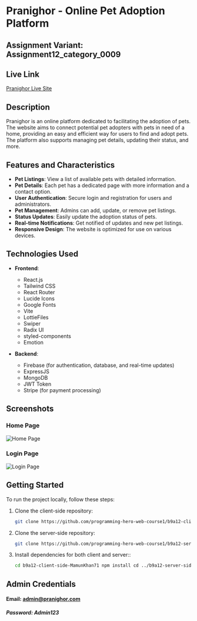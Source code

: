 # Pranighor - Online Pet Adoption Platform
## Assignment Variant: Assignment12_category_0009

## Live Link
[Pranighor Live Site](https://pranighor-1658d.web.app/)

## Description
Pranighor is an online platform dedicated to facilitating the adoption of pets. The website aims to connect potential pet adopters with pets in need of a home, providing an easy and efficient way for users to find and adopt pets. The platform also supports managing pet details, updating their status, and more.

## Features and Characteristics
- **Pet Listings**: View a list of available pets with detailed information.
- **Pet Details**: Each pet has a dedicated page with more information and a contact option.
- **User Authentication**: Secure login and registration for users and administrators.
- **Pet Management**: Admins can add, update, or remove pet listings.
- **Status Updates**: Easily update the adoption status of pets.
- **Real-time Notifications**: Get notified of updates and new pet listings.
- **Responsive Design**: The website is optimized for use on various devices.

## Technologies Used
- **Frontend**:
  - React.js
  - Tailwind CSS
  - React Router
  - Lucide Icons
  - Google Fonts
  - Vite
  - LottieFiles
  - Swiper
  - Radix UI
  - styled-components
  - Emotion

- **Backend**:
  - Firebase (for authentication, database, and real-time updates)
  - ExpressJS
  - MongoDB
  - JWT Token
  - Stripe (for payment processing)

## Screenshots
### Home Page
![Home Page](https://i.ibb.co/vcf45rV/1st.png)

### Login Page
![Login Page](https://i.ibb.co/tBzHKKm/2.png)

## Getting Started
To run the project locally, follow these steps:

1. Clone the client-side repository:
   ```bash
   git clone https://github.com/programming-hero-web-course1/b9a12-client-side-MamunKhan71.git
2. Clone the server-side repository:
   ```bash
   git clone https://github.com/programming-hero-web-course1/b9a12-server-side-MamunKhan71.git
3. Install dependencies for both client and server::
   ```bash
   cd b9a12-client-side-MamunKhan71 npm install cd ../b9a12-server-side-MamunKhan71 npm install
## Admin Credentials
#### Email: admin@pranighor.com
##### Password: Admin123

